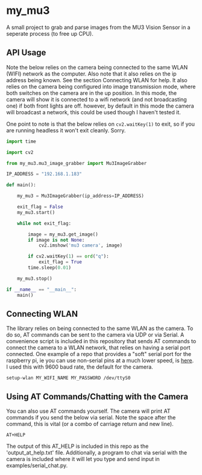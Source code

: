 # my_mu3
A small project to grab and parse images from the MU3 Vision Sensor in a seperate process (to free up CPU).

## API Usage

Note the below relies on the camera being connected to the same WLAN (WIFI) network as the computer. Also note that
 it also relies on the ip address being known. See the section Connecting WLAN for help. It also relies on the camera
 being configured into image transmission mode, where both switches on the camera are in the up position. In this mode,
 the camera will show it is connected to a wifi network (and not broadcasting one) if both front lights are off. 
however, by default in this mode the camera will broadcast a network, this could be used though I haven't tested it. 

One point to note is that the below relies on `cv2.waitKey(1)` to exit, so if you are running headless it won't exit 
cleanly. Sorry.  

```python
import time

import cv2

from my_mu3.mu3_image_grabber import Mu3ImageGrabber

IP_ADDRESS = "192.168.1.183"

def main():

    my_mu3 = Mu3ImageGrabber(ip_address=IP_ADDRESS)

    exit_flag = False
    my_mu3.start()

    while not exit_flag:

        image = my_mu3.get_image()
        if image is not None:
            cv2.imshow('mu3 camera', image)

        if cv2.waitKey(1) == ord("q"):
            exit_flag = True
        time.sleep(0.01)

    my_mu3.stop()

if __name__ == "__main__":
    main()
```

## Connecting WLAN
The library relies on being connected to the same WLAN as the camera. To do so, AT commands can be sent to the camera
 via UDP or via Serial. A convenience script is included in this repository that sends AT commands to connect the
 camera to a WLAN network, that relies on having a serial port connected. One example of a repo that provides
 a "soft" serial port for the raspberry pi, ie you can use non-serial pins at a much lower speed,
 is [here](https://github.com/adrianomarto/soft_uart). I used this with 9600 baud rate, the default for the camera.  

```
setup-wlan MY_WIFI_NAME MY_PASSWORD /dev/ttyS0
```

## Using AT Commands/Chatting with the Camera

You can also use AT commands yourself. The camera will print AT commands if you send the below via serial. Note the 
space after the command, this is vital (or a combo of carriage return and new line).  
```
AT+HELP 
```

The output of this AT_HELP is included in this repo as the 'output_at_help.txt' file. Additionally, a program to
 chat via serial with the camera is included where it will let you type and send input in examples/serial_chat.py.
